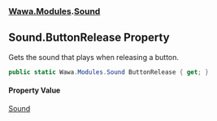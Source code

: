### [Wawa.Modules](Wawa.Modules.md 'Wawa.Modules').[Sound](Sound.md 'Wawa.Modules.Sound')

## Sound.ButtonRelease Property

Gets the sound that plays when releasing a button.

```csharp
public static Wawa.Modules.Sound ButtonRelease { get; }
```

#### Property Value
[Sound](Sound.md 'Wawa.Modules.Sound')